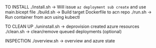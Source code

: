 TO INSTALL
    ./install.sh        ->  Will issue `az deployment sub create` and use main.bicept file
    ./build.sh          ->  Build target Dockerfile to acn repo
    ./run.sh            ->  Run container from acn using kubectl

TO CLEAN UP
    ./uninstall.sh      -> deprovision created azure resources
    ./clean.sh          -> clean/remove queued deployments (optional)

INSPECTION
    ./overview.sh       -> overview and azure state
